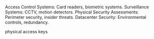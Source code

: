 Access Control Systems: Card readers, biometric systems.
Surveillance Systems: CCTV, motion detectors.
Physical Security Assessments: Perimeter security, insider threats.
Datacenter Security: Environmental controls, redundancy.

physical access keys